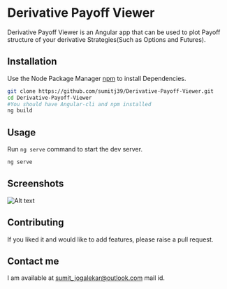 # Derivative Payoff Viewer

Derivative Payoff Viewer is an Angular app that can be used to plot Payoff structure of your derivative Strategies(Such as Options and Futures).

## Installation

Use the Node Package Manager [npm](https://www.npmjs.com/) to install Dependencies.


```bash
git clone https://github.com/sumitj39/Derivative-Payoff-Viewer.git
cd Derivative-Payoff-Viewer
#You should have Angular-cli and npm installed
ng build
```

## Usage
Run ```ng serve``` command to start the dev server.
```bash
ng serve
```
## Screenshots
![Alt text](https://user-images.githubusercontent.com/13235252/70803171-710ce280-1dd9-11ea-91af-e721a19a4243.png "Screenshot")
## Contributing
If you liked it and would like to add features, please raise a pull request. 

## Contact me
I am available at [sumit_jogalekar@outlook.com](mailto:sumit_jogalekar@outlook.com) mail id.
